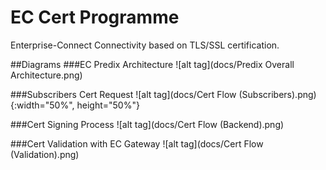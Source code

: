 # EC Cert Programme
Enterprise-Connect Connectivity based on TLS/SSL certification.

##Diagrams
###EC Predix Architecture
![alt tag](docs/Predix Overall Architecture.png)

###Subscribers Cert Request
![alt tag](docs/Cert Flow (Subscribers).png){:width="50%", height="50%"}

###Cert Signing Process
![alt tag](docs/Cert Flow (Backend).png)

###Cert Validation with EC Gateway
![alt tag](docs/Cert Flow (Validation).png)
